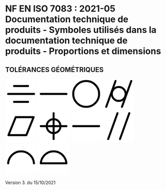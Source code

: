 # NF EN ISO 7083 : 2021-05	Documentation technique de produits - Symboles utilisés dans la documentation technique de produits - Proportions et dimensions


## TOLÉRANCES GÉOMÉTRIQUES

<img src="Glyphes/Symetrie_ISOGPS.svg" alt="Symétrie" style="height:100px;"/>
<img src="Glyphes/Rectitude_ISOGPS.svg" alt="Rectitude" style="height:100px;"/> 
<img src="Glyphes/Circularite_ISOGPS.svg" alt="Circularité" style="height:100px;"/> 
<img src="Glyphes/Cylindricite_ISOGPS.svg" alt="Cylindricité" style="height:100px;"/> 
<img src="Glyphes/Planeite_ISOGPS.svg" alt="Planéité" style="height:100px;"/> 
<img src="Glyphes/Localisation_ISOGPS.svg" alt="Localisation" style="height:100px;"/> 
<img src="Glyphes/Rectitude_ISOGPS.svg" alt="Rectitude" style="height:100px;"/> 
<img src="Glyphes/Parallelisme_ISOGPS.svg" alt="Parallélisme" style="height:100px;"/> 
<img src="Glyphes/FormeCourbe_ISOGPS.svg" alt="FormeCourbe" style="height:100px;"/>
<img src="Glyphes/FormeSurface_ISOGPS.svg" alt="FormeSurface" style="height:100px;"/> 



Version 3. du 15/10/2021
